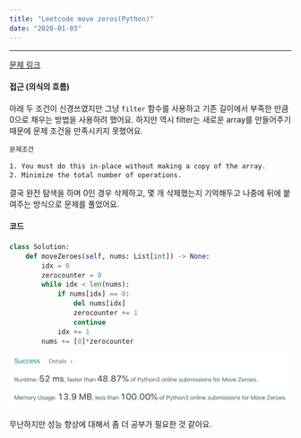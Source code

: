 ```yaml
---
title: "Leetcode move zeros(Python)"
date: "2020-01-03"
---
```


---

[문제 링크](https://leetcode.com/problems/move-zeroes/)



#### 접근 (의식의 흐름)

아래 두 조건이 신경쓰였지만 그냥 `filter` 함수를 사용하고 기존 길이에서 부족한 만큼 0으로 채우는 방법을 사용하려 했어요. 하지만 역시 filter는 새로운 array를 만들어주기 때문에 문제 조건을 만족시키지 못했어요.

`문제조건`

```
1. You must do this in-place without making a copy of the array.
2. Minimize the total number of operations.
```

결국 완전 탐색을 하며 0인 경우 삭제하고, 몇 개 삭제했는지 기억해두고 나중에 뒤에 붙여주는 방식으로 문제를 풀었어요.



#### 코드

```python
class Solution:
    def moveZeroes(self, nums: List[int]) -> None:
        idx = 0
        zerocounter = 0
        while idx < len(nums):
            if nums[idx] == 0:
                del nums[idx]
                zerocounter += 1
                continue
            idx += 1
        nums += [0]*zerocounter
```



![image-20200103114028190](leetcode-move-zeros/image-20200103114028190.png)

무난하지만 성능 향상에 대해서 좀 더 공부가 필요한 것 같아요.